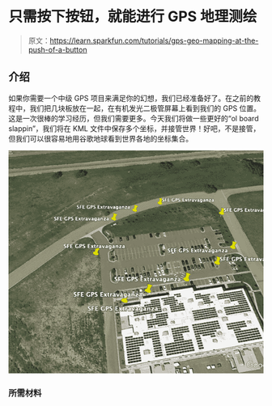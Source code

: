 # 只需按下按钮，就能进行 GPS 地理测绘

> 原文：<https://learn.sparkfun.com/tutorials/gps-geo-mapping-at-the-push-of-a-button>

## 介绍

如果你需要一个中级 GPS 项目来满足你的幻想，我们已经准备好了。在之前的教程中，我们把几块板放在一起，在有机发光二极管屏幕上看到我们的 GPS 位置。这是一次很棒的学习经历，但我们需要更多。今天我们将做一些更好的“ol board slappin”，我们将在 KML 文件中保存多个坐标，并接管世界！好吧，不是接管，但我们可以很容易地用谷歌地球看到世界各地的坐标集合。

[![alt text](img/923534ef127af31595842e74052b93de.png)](https://cdn.sparkfun.com/assets/learn_tutorials/9/0/4/Screen_Shot_2019-06-25_at_1.36.40_PM.png)

### 所需材料